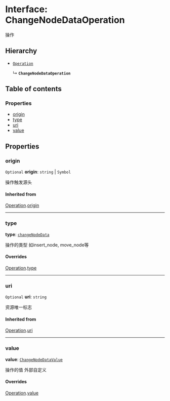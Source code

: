 # Interface: ChangeNodeDataOperation

操作

## Hierarchy

* [`Operation`](/en/auto-docs/free-history-plugin/interfaces/Operation.md)

  ↳ **`ChangeNodeDataOperation`**

## Table of contents

### Properties

* [origin](/en/auto-docs/free-history-plugin/interfaces/ChangeNodeDataOperation.md#origin)
* [type](/en/auto-docs/free-history-plugin/interfaces/ChangeNodeDataOperation.md#type)
* [uri](/en/auto-docs/free-history-plugin/interfaces/ChangeNodeDataOperation.md#uri)
* [value](/en/auto-docs/free-history-plugin/interfaces/ChangeNodeDataOperation.md#value)

## Properties

### origin

`Optional` **origin**: `string` | `Symbol`

操作触发源头

#### Inherited from

[Operation](/en/auto-docs/free-history-plugin/interfaces/Operation.md).[origin](/en/auto-docs/free-history-plugin/interfaces/Operation.md#origin)

***

### type

**type**: [`changeNodeData`](/en/auto-docs/free-history-plugin/enums/FreeOperationType.md#changenodedata)

操作的类型 如insert\_node, move\_node等

#### Overrides

[Operation](/en/auto-docs/free-history-plugin/interfaces/Operation.md).[type](/en/auto-docs/free-history-plugin/interfaces/Operation.md#type)

***

### uri

`Optional` **uri**: `string`

资源唯一标志

#### Inherited from

[Operation](/en/auto-docs/free-history-plugin/interfaces/Operation.md).[uri](/en/auto-docs/free-history-plugin/interfaces/Operation.md#uri)

***

### value

**value**: [`ChangeNodeDataValue`](/en/auto-docs/free-history-plugin/interfaces/ChangeNodeDataValue.md)

操作的值 外部自定义

#### Overrides

[Operation](/en/auto-docs/free-history-plugin/interfaces/Operation.md).[value](/en/auto-docs/free-history-plugin/interfaces/Operation.md#value)
